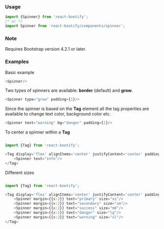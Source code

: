 


### Usage

```js static
import {Spinner} from 'react-bootify';
/* or */ 
import Spinner from 'react-bootify/components/spinner';
```

### Note

Requires Bootstrap version 4.2.1 or later.

### Examples

Basic example

```js
<Spinner/>
```

Two types of spinners are available: **border** (default) and **grow**.

```js
<Spinner type="grow" padding={1}/>
```

Since the spinner is based on the **Tag** element all the tag properties are available to
change text color, background color etc.

```js
<Spinner text="warning" bg="danger" padding={1}/>
```

To center a spinner within a **Tag**

```js

import {Tag} from 'react-bootify';

<Tag display='flex' alignItems='center' justifyContent='center' padding={1}>
    <Spinner text="info"/>
</Tag>
```

Different sizes

```js

import {Tag} from 'react-bootify';

<Tag display='flex' alignItems='center' justifyContent='center' padding={1}>
    <Spinner margin={{x:2}} text="primary" size="xs"/>
    <Spinner margin={{x:2}} text="secondary" size="sm"/>
    <Spinner margin={{x:2}} text="success" size="md"/>
    <Spinner margin={{x:2}} text="danger" size="lg"/>
    <Spinner margin={{x:2}} text="warning" size="xl"/>
</Tag>
```

